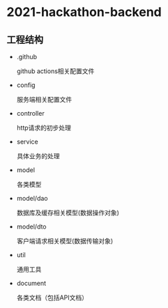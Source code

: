 # 2021-hackathon-backend

## 工程结构
+ .github

  github actions相关配置文件

+ config

  服务端相关配置文件

+ controller

  http请求的初步处理

+ service

  具体业务的处理

+ model

  各类模型

+ model/dao

  数据库及缓存相关模型(数据操作对象)

+ model/dto

  客户端请求相关模型(数据传输对象)

+ util

  通用工具

+ document

  各类文档（包括API文档）